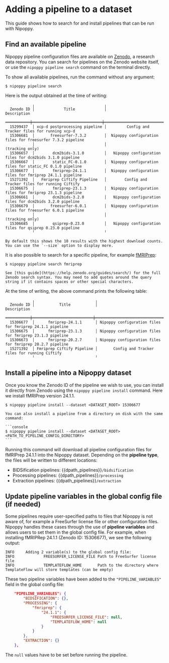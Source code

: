 # Adding a pipeline to a dataset

This guide shows how to search for and install pipelines that can be run with Nipoppy.

## Find an available pipeline

Nipoppy pipeline configuration files are available on [Zenodo](https://zenodo.org/search?q=metadata.subjects.subject%253A%22Nipoppy%22), a research data repository. You can search for pipelines on the Zenodo website itself, or use the `nipoppy pipeline search` command on the terminal directly.

To show all available pipelines, run the command without any argument:

```console
$ nipoppy pipeline search
```

Here is the output obtained at the time of writing:

<!-- TODO auto-generate this table when building docs? -->

```
            ╷                               ╷
  Zenodo ID │             Title             │                         Description
 ═══════════╪═══════════════════════════════╪═════════════════════════════════════════════════════════════
  15299437  │ xcp-d postprocessing pipeline │         Config and Tracker files for running xcp-d
  15306681  │       freesurfer-7.3.2        │  Nipoppy configuration files for freesurfer 7.3.2 pipeline
            │                               │                       (tracking only)
  15306657  │        dcm2bids-3.1.0         │   Nipoppy configuration files for dcm2bids 3.1.0 pipeline
  15306667  │        static_FC-0.1.0        │  Nipoppy configuration files for static_FC 0.1.0 pipeline
  15306677  │        fmriprep-24.1.1        │  Nipoppy configuration files for fmriprep 24.1.1 pipeline
  15271392  │   Fmriprep Ciftify Pipeline   │        Config and Tracker files for running Ciftify
  15306675  │        fmriprep-23.1.3        │  Nipoppy configuration files for fmriprep 23.1.3 pipeline
  15306661  │        dcm2bids-3.2.0         │   Nipoppy configuration files for dcm2bids 3.2.0 pipeline
  15306679  │       freesurfer-6.0.1        │  Nipoppy configuration files for freesurfer 6.0.1 pipeline
            │                               │                       (tracking only)
  15306685  │        qsiprep-0.23.0         │   Nipoppy configuration files for qsiprep 0.23.0 pipeline
            ╵                               ╵
```

```{tip}
By default this shows the 10 results with the highest download counts. You can use the `--size` option to display more.
```

It is also possible to search for a specific pipeline, for example [fMRIPrep](https://fmriprep.org):

```console
$ nipoppy pipeline search fmriprep
```

```{tip}
See [this guide](https://help.zenodo.org/guides/search/) for the full Zenodo search syntax. You may need to add quotes around the query string if it contains spaces or other special characters.
```

At the time of writing, the above command prints the following table:

```
            ╷                           ╷
  Zenodo ID │           Title           │                       Description
 ═══════════╪═══════════════════════════╪══════════════════════════════════════════════════════════
  15306677  │      fmriprep-24.1.1      │ Nipoppy configuration files for fmriprep 24.1.1 pipeline
  15306675  │      fmriprep-23.1.3      │ Nipoppy configuration files for fmriprep 23.1.3 pipeline
  15306673  │      fmriprep-20.2.7      │ Nipoppy configuration files for fmriprep 20.2.7 pipeline
  15271392  │ Fmriprep Ciftify Pipeline │       Config and Tracker files for running Ciftify
            ╵                           ╵
```

## Install a pipeline into a Nipoppy dataset

Once you know the Zenodo ID of the pipeline we wish to use, you can install it directly from Zenodo using the `nipoppy pipeline install` command. Here we install fMRIPrep version 24.1.1.

```console
$ nipoppy pipeline install --dataset <DATASET_ROOT> 15306677
```

````{tip}
You can also install a pipeline from a directory on disk with the same command:

```console
$ nipoppy pipeline install --dataset <DATASET_ROOT> <PATH_TO_PIPELINE_CONFIG_DIRECTORY>
```
````


Running this command will download all pipeline configuration files for fMRIPrep 24.1.1 into the Nipoppy dataset. Depending on the **pipeline type**, the files will be written to different locations:
- BIDSification pipelines: {{dpath_pipelines}}`/bidsification`
- Processing pipelines: {{dpath_pipelines}}`/processing`
- Extraction pipelines: {{dpath_pipelines}}`/extraction`

<!-- TODO "see this page for the difference between these pipeline types" -->

## Update pipeline variables in the global config file (if needed)

Some pipelines require user-specified paths to files that Nipoppy is not aware of, for example a FreeSurfer license file or other configuration files. Nipoppy handles these cases through the use of **pipeline variables** and allows users to set them in the global config file. For example, when installing fMRIPRep 24.1.1 (Zenodo ID: 15306677), we see the following output:

```
INFO     Adding 2 variable(s) to the global config file:
INFO             FREESURFER_LICENSE_FILE Path to FreeSurfer license file
INFO             TEMPLATEFLOW_HOME       Path to the directory where TemplateFlow will store templates (can be empty)
```

These two pipeline variables have been added to the `"PIPELINE_VARIABLES"` field in the global config file:

```json
    "PIPELINE_VARIABLES": {
        "BIDSIFICATION": {},
        "PROCESSING": {
            "fmriprep": {
                "24.1.1": {
                    "FREESURFER_LICENSE_FILE": null,
                    "TEMPLATEFLOW_HOME": null
                }
            }
        },
        "EXTRACTION": {}
    },
```

The `null` values have to be set before running the pipeline.
